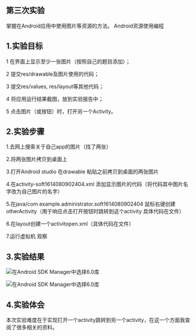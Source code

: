 ## 第三次实验

掌握在Android应用中使用图片等资源的方法。 Android资源使用编程

## 1.实验目标

1 在界面上显示至少一张图片（按照自己的题目添加）；

2 提交res/drawable及图片使用的代码；

3 提交res/values, res/layout等其他代码；

4 将应用运行结果截图，放到实验报告中；

5 点击图片（或按钮）时，打开另一个Activity。

## 2.实验步骤

1.去网上搜索关于自己app的图片（找了两张）

2.将两张图片拷贝到桌面上

3.打开Android studio 在drawable 粘贴之前拷贝到桌面的两张图片

4.在activity-soft1614080902404.xml 添加显示图片的代码（将代码其中图片名字改为自己图片的名字）

5.在java/com.example.administrator.soft1614080902404 鼠标右键创建otherActivity（用于响应点击打开按钮时跳转到这个activity 具体代码在文件）

6.在layout创建一个activitopen.xml（具体代码在文件）

7.运行虚拟机 观察

## 3.实验结果

![在Android SDK Manager中选择6.0库](https://github.com/Beinglzb/android-labs-2018/blob/master/soft1614080902404/main/%E5%AE%9E%E9%AA%8C%E4%B8%891.png)

![在Android SDK Manager中选择6.0库](https://github.com/Beinglzb/android-labs-2018/blob/master/soft1614080902404/main/%E5%AE%9E%E9%AA%8C%E4%B8%892.png)

## 4.实验体会

本次实验难度在于实现打开一个activity跳转到另一个activity，在这一个方面我查阅了很多相关的资料。

